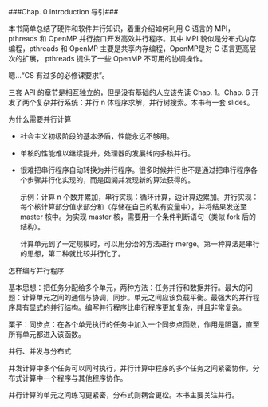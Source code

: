 ###Chap. 0 Introduction 导引###

本书简单总结了硬件和软件并行知识，着重介绍如何利用 C 语言的 MPI，pthreads 和 OpenMP 并行接口开发高效并行程序。其中 MPI 貌似是分布式内存编程，pthreads 和 OpenMP 主要是共享内存编程，OpenMP是对 C 语言更高层次的扩展， pthreads 提供了一些 OpenMP 不可用的协调操作。

嗯...“CS 有过多的必修课要求”。

三套 API 的章节是相互独立的，但是没有基础的人应该先读 Chap. 1。Chap. 6 开发了两个复杂并行系统：并行 n 体程序求解，并行树搜索。本书有一套 slides。

为什么需要并行计算

* 社会主义初级阶段的基本矛盾，性能永远不够用。

* 单核的性能难以继续提升，处理器的发展转向多核并行。

* 很难把串行程序自动转换为并行程序。很多时候并行也不是通过把串行程序各个步骤并行化实现的，而是回溯并发现新的算法获得的。

    示例：计算 n 个数并累加，串行实现：循环计算，边计算边累加。并行实现：每个核计算部分值求部分和（存储在自己的私有变量中），并将结果发送至 master 核中。为实现 master 核，需要用一个条件判断语句（类似 fork 后的结构）。
    
    计算单元到了一定规模时，可以用分治的方法进行 merge。第一种算法是串行的思想，第二种就比较并行化了。
    
怎样编写并行程序

基本思想：把任务分配给多个单元，两种方法：任务并行和数据并行。最大的问题：计算单元之间的通信与协调，同步。单元之间应该负载平衡。最强大的并行程序具有显式的并行结构。编写并行程序比串行程序更加复杂，并且非常复杂。

栗子：同步点：在各个单元执行的任务中加入一个同步点函数，作用是阻塞，直至所有单元都进入该函数。

并行、并发与分布式

并发计算中多个任务可以同时执行，并行计算中程序的多个任务之间紧密协作，分布式计算中一个程序与其他程序协作。

并行计算的单元之间练习更紧密，分布式则耦合更松。本书主要关注并行。